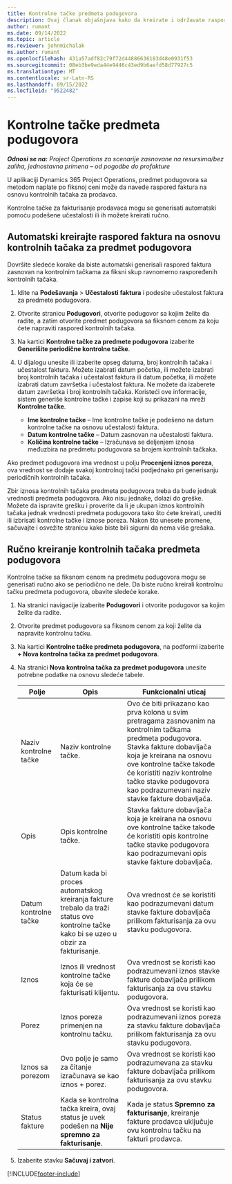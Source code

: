 ```yaml
---
title: Kontrolne tačke predmeta podugovora
description: Ovaj članak objašnjava kako da kreirate i održavate raspored faktura zasnovan na kontrolnim tačkama za podugovor sa prodavcem.
author: rumant
ms.date: 09/14/2022
ms.topic: article
ms.reviewer: johnmichalak
ms.author: rumant
ms.openlocfilehash: 431a57adf82c79f72d44886636183d48e0931f53
ms.sourcegitcommit: 08eb3be9eda44e9446c43ed9b6aefd58d77927c5
ms.translationtype: MT
ms.contentlocale: sr-Latn-RS
ms.lasthandoff: 09/15/2022
ms.locfileid: "9522482"
---
```

# <a name="subcontract-line-milestones"></a>Kontrolne tačke predmeta podugovora

_**Odnosi se na:** Project Operations za scenarije zasnovane na resursima/bez zaliha, jednostavna primena – od pogodbe do profakture_

U aplikaciji Dynamics 365 Project Operations, predmet podugovora sa metodom naplate po fiksnoj ceni može da navede raspored faktura na osnovu kontrolnih tačaka za prodavca.

Kontrolne tačke za fakturisanje prodavaca mogu se generisati automatski pomoću podešene učestalosti ili ih možete kreirati ručno.

## <a name="automatically-create-a-milestone-based-invoice-schedule-for-a-subcontract-line"></a>Automatski kreirajte raspored faktura na osnovu kontrolnih tačaka za predmet podugovora

Dovršite sledeće korake da biste automatski generisali raspored faktura zasnovan na kontrolnim tačkama za fiksni skup ravnomerno raspoređenih kontrolnih tačaka.

1. Idite na **Podešavanja** > **Učestalosti faktura** i podesite učestalost faktura za predmete podugovora.
2. Otvorite stranicu **Podugovori**, otvorite podugovor sa kojim želite da radite, a zatim otvorite predmet podugovora sa fiksnom cenom za koju ćete napraviti raspored kontrolnih tačaka.
3. Na kartici **Kontrolne tačke za predmete podugovora** izaberite **Generišite periodične kontrolne tačke**.
4. U dijalogu unesite ili izaberite opseg datuma, broj kontrolnih tačaka i učestalost faktura. Možete izabrati datum početka, ili možete izabrati broj kontrolnih tačaka i učestalost faktura ili datum početka, ili možete izabrati datum završetka i učestalost faktura. Ne možete da izaberete datum završetka i broj kontrolnih tačaka.
Koristeći ove informacije, sistem generiše kontrolne tačke i zapise koji su prikazani na mreži **Kontrolne tačke**.

   - **Ime kontrolne tačke** – Ime kontrolne tačke je podešeno na datum kontrolne tačke na osnovu učestalosti faktura.
   - **Datum kontrolne tačke** – Datum zasnovan na učestalosti faktura.
   - **Količina kontrolne tačke** – Izračunava se deljenjem iznosa međuzbira na predmetu podugovora sa brojem kontrolnih tačkaka.

Ako predmet podugovora ima vrednost u polju **Procenjeni iznos poreza**, ova vrednost se dodaje svakoj kontrolnoj tački podjednako pri generisanju periodičnih kontrolnih tačaka.

Zbir iznosa kontrolnih tačaka predmeta podugovora treba da bude jednak vrednosti predmeta podugovora. Ako nisu jednake, dolazi do greške. Možete da ispravite grešku i proverite da li je ukupan iznos kontrolnih tačaka jednak vrednosti predmeta podugovora tako što ćete kreirati, urediti ili izbrisati kontrolne tačke i iznose poreza. Nakon što unesete promene, sačuvajte i osvežite stranicu kako biste bili sigurni da nema više grešaka.

## <a name="manually-create-subcontract-line-milestones"></a>Ručno kreiranje kontrolnih tačaka predmeta podugovora

Kontrolne tačke sa fiksnom cenom na predmetu podugovora mogu se generisati ručno ako se periodično ne dele. Da biste ručno kreirali kontrolnu tačku predmeta podugovora, obavite sledeće korake.

1. Na stranici navigacije izaberite **Podugovori** i otvorite podugovor sa kojim želite da radite.
2. Otvorite predmet podugovora sa fiksnom cenom za koji želite da napravite kontrolnu tačku.
3. Na kartici **Kontrolne tačke predmeta podugovora**, na podformi izaberite **+ Nova kontrolna tačka za predmet podugovora**.
4. Na stranici **Nova kontrolna tačka za predmet podugovora** unesite potrebne podatke na osnovu sledeće tabele.

    | Polje | Opis |Funkcionalni uticaj|
    | --- | --- |----------------------|
    | Naziv kontrolne tačke | Naziv kontrolne tačke. |Ovo će biti prikazano kao prva kolona u svim pretragama zasnovanim na kontrolnim tačkama predmeta podugovora. Stavka fakture dobavljača koja je kreirana na osnovu ove kontrolne tačke takođe će koristiti naziv kontrolne tačke stavke podugovora kao podrazumevani naziv stavke fakture dobavljača.|
    | Opis | Opis kontrolne tačke. |Stavka fakture dobavljača koja je kreirana na osnovu ove kontrolne tačke takođe će koristiti opis kontrolne tačke stavke podugovora kao podrazumevani opis stavke fakture dobavljača.|
    | Datum kontrolne tačke | Datum kada bi proces automatskog kreiranja fakture trebalo da traži status ove kontrolne tačke kako bi se uzeo u obzir za fakturisanje.| Ova vrednost će se koristiti kao podrazumevani datum stavke fakture dobavljača prilikom fakturisanja za ovu stavku podugovora. |
    | Iznos | Iznos ili vrednost kontrolne tačke koja će se fakturisati klijentu. |Ova vrednost se koristi kao podrazumevani iznos stavke fakture dobavljača prilikom fakturisanja za ovu stavku podugovora. |
    | Porez | Iznos poreza primenjen na kontrolnu tačku.| Ova vrednost se koristi kao podrazumevani iznos poreza za stavku fakture dobavljača prilikom fakturisanja za ovu stavku podugovora. |
    | Iznos sa porezom | Ovo polje je samo za čitanje izračunava se kao iznos + porez.|Ova vrednost se koristi kao podrazumevana za stavku fakture dobavljača prilikom fakturisanja za ovu stavku podugovora. |
    | Status fakture | Kada se kontrolna tačka kreira, ovaj status je uvek podešen na **Nije spremno za fakturisanje**.|  Kada je status **Spremno za fakturisanje**, kreiranje fakture prodavca uključuje ovu kontrolnu tačku na fakturi prodavca. |

5. Izaberite stavku **Sačuvaj i zatvori**.


[!INCLUDE[footer-include](../../includes/footer-banner.md)]
